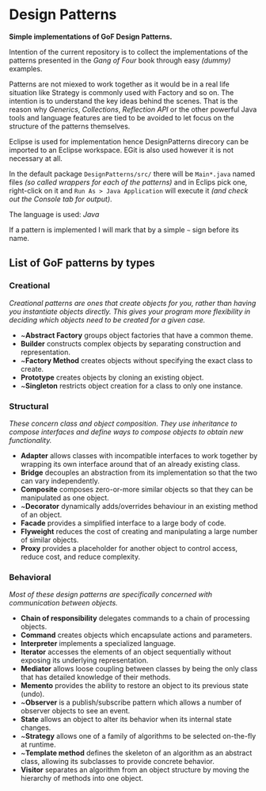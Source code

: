 Design Patterns
===============

**Simple implementations of GoF Design Patterns.**

Intention of the current repository is to collect the implementations of 
the patterns presented in the *Gang of Four* book through easy *(dummy)* examples.

Patterns are not miexed to work together as it would be in a real life situation like 
Strategy is commonly used with Factory and so on. The intention is to understand the key ideas behind 
the scenes. That is the reason why *Generics*, *Collections*, *Reflection API* or the other powerful Java 
tools and language features are tied to be avoided to let focus on the structure of the patterns themselves.

Eclipse is used for implementation hence DesignPatterns direcory can be imported to an Eclipse workspace. 
EGit is also used however it is not necessary at all.

In the default package `DesignPatterns/src/` there will be `Main*.java` named files *(so called wrappers for each 
of the patterns)* and in Eclips pick one, right-click on it and `Run As > Java Application` will execute it 
*(and check out the Console tab for output)*.

The language is used: *Java*

If a pattern is implemented I will mark that by a simple `~` sign before its name.

List of GoF patterns by types
-----------------------------

### Creational

*Creational patterns are ones that create objects for you, rather than having you instantiate objects directly. 
This gives your program more flexibility in deciding which objects need to be created for a given case.*

- ~**Abstract Factory** groups object factories that have a common theme.
- **Builder** constructs complex objects by separating construction and representation.
- ~**Factory Method** creates objects without specifying the exact class to create.
- **Prototype** creates objects by cloning an existing object.
- ~**Singleton** restricts object creation for a class to only one instance.

### Structural

*These concern class and object composition. 
They use inheritance to compose interfaces and define ways to compose objects to obtain new functionality.*

- **Adapter** allows classes with incompatible interfaces to work together by wrapping its own interface around that of an already existing class.
- **Bridge** decouples an abstraction from its implementation so that the two can vary independently.
- **Composite** composes zero-or-more similar objects so that they can be manipulated as one object.
- ~**Decorator** dynamically adds/overrides behaviour in an existing method of an object.
- **Facade** provides a simplified interface to a large body of code.
- **Flyweight** reduces the cost of creating and manipulating a large number of similar objects.
- **Proxy** provides a placeholder for another object to control access, reduce cost, and reduce complexity.

### Behavioral

*Most of these design patterns are specifically concerned with communication between objects.*

- **Chain of responsibility** delegates commands to a chain of processing objects.
- **Command** creates objects which encapsulate actions and parameters.
- **Interpreter** implements a specialized language.
- **Iterator** accesses the elements of an object sequentially without exposing its underlying representation.
- **Mediator** allows loose coupling between classes by being the only class that has detailed knowledge of their methods.
- **Memento** provides the ability to restore an object to its previous state (undo).
- ~**Observer** is a publish/subscribe pattern which allows a number of observer objects to see an event.
- **State** allows an object to alter its behavior when its internal state changes.
- ~**Strategy** allows one of a family of algorithms to be selected on-the-fly at runtime.
- ~**Template method** defines the skeleton of an algorithm as an abstract class, allowing its subclasses to provide concrete behavior.
- **Visitor** separates an algorithm from an object structure by moving the hierarchy of methods into one object.

